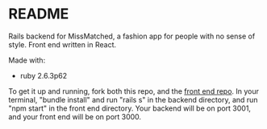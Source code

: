 # README

Rails backend for MissMatched, a fashion app for people with no sense of style. Front end written in React.

Made with:
* ruby 2.6.3p62

To get it up and running, fork both this repo, and the [front end repo]('https://github.com/marycriv/closet-app-frontend'). In your terminal, "bundle install" and run "rails s" in the backend directory, and run "npm start" in the front end directory. Your backend will be on port 3001, and your front end will be on port 3000.
